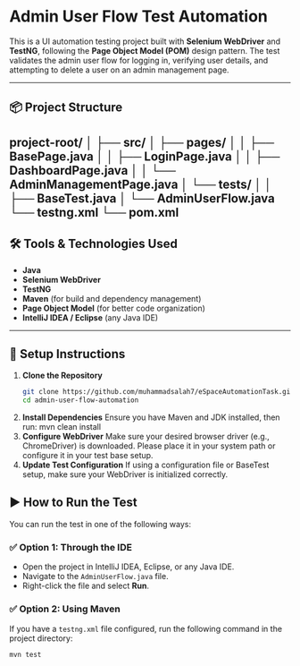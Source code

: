 # Admin User Flow Test Automation

This is a UI automation testing project built with **Selenium WebDriver** and **TestNG**, following the **Page Object Model (POM)** design pattern. The test validates the admin user flow for logging in, verifying user details, and attempting to delete a user on an admin management page.

---

## 📦 Project Structure
project-root/
│
├── src/
│ ├── pages/
│ │ ├── BasePage.java
│ │ ├── LoginPage.java
│ │ ├── DashboardPage.java
│ │ └── AdminManagementPage.java
│ └── tests/
│ │ ├── BaseTest.java
│ └── AdminUserFlow.java
└── testng.xml
└── pom.xml
---

## 🛠 Tools & Technologies Used

- **Java**
- **Selenium WebDriver**
- **TestNG**
- **Maven** (for build and dependency management)
- **Page Object Model** (for better code organization)
- **IntelliJ IDEA / Eclipse** (any Java IDE)

---

## 🚀 Setup Instructions

1. **Clone the Repository**
   ```bash
   git clone https://github.com/muhammadsalah7/eSpaceAutomationTask.git
   cd admin-user-flow-automation
2. **Install Dependencies**
    Ensure you have Maven and JDK installed, then run: mvn clean install
3. **Configure WebDriver**
    Make sure your desired browser driver (e.g., ChromeDriver) is downloaded.
    Please place it in your system path or configure it in your test base setup.
4. **Update Test Configuration**
    If using a configuration file or BaseTest setup, make sure your WebDriver is initialized correctly.

## ▶️ How to Run the Test

You can run the test in one of the following ways:

### ✅ Option 1: Through the IDE
- Open the project in IntelliJ IDEA, Eclipse, or any Java IDE.
- Navigate to the `AdminUserFlow.java` file.
- Right-click the file and select **Run**.

### ✅ Option 2: Using Maven
If you have a `testng.xml` file configured, run the following command in the project directory:

```bash
mvn test


